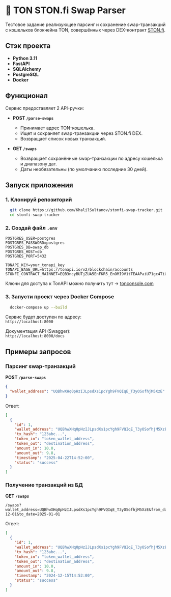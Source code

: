 # 🚀 TON STON.fi Swap Parser

Тестовое задание реализующее парсинг и сохранение swap-транзакций с кошельков блокчейна TON, совершённых через
DEX-контракт [STON.fi](https://ston.fi).

## Стэк проекта

- **Python 3.11**
- **FastAPI**
- **SQLAlchemy**
- **PostgreSQL**
- **Docker**

## Функционал

Сервис предоставляет 2 API-ручки:

- **POST `/parse-swaps`**
    - Принимает адрес TON-кошелька.
    - Ищет и сохраняет swap-транзакции через STON.fi DEX.
    - Возвращает список новых транзакций.

- **GET `/swaps`**
    - Возвращает сохранённые swap-транзакции по адресу кошелька и диапазону дат.
    - Даты необязательны (по умолчанию последние 30 дней).

## Запуск приложения

### 1. Клонируй репозиторий

```bash
  git clone https://github.com/KhalilSultanov/stonfi-swap-tracker.git
  cd stonfi-swap-tracker
```

### 2. Создай файл `.env`

```env
POSTGRES_USER=postgres
POSTGRES_PASSWORD=postgres
POSTGRES_DB=swap_db
POSTGRES_HOST=db
POSTGRES_PORT=5432

TONAPI_KEY=your_tonapi_key
TONAPI_BASE_URL=https://tonapi.io/v2/blockchain/accounts
STONFI_CONTRACT_MAINNET=EQB3ncyBUTjZUA5EnFKR5_EnOMI9V1tTEAAPaiU71gc4TiUt
```

Ключи для доступа к TonAPI можно получить тут → [tonconsole.com](https://tonconsole.com)

### 3. Запусти проект через Docker Compose

```bash
  docker-compose up --build
```

Сервис будет доступен по адресу:  
`http://localhost:8000`

Документация API (Swagger):  
`http://localhost:8000/docs`

## Примеры запросов

### Парсинг swap-транзакций

**POST `/parse-swaps`**

```json
{
  "wallet_address": "UQBhwXHq0pHzIJLpsdXs1pcYgh9FVQIqE_T3yOSofhjM5XzE"
}
```

Ответ:

```json
[
  {
    "id": 1,
    "wallet_address": "UQBhwXHq0pHzIJLpsdXs1pcYgh9FVQIqE_T3yOSofhjM5XzE",
    "tx_hash": "123abc...",
    "token_in": "token_wallet_address",
    "token_out": "destination_address",
    "amount_in": 10.0,
    "amount_out": 9.8,
    "timestamp": "2025-04-22T14:52:00",
    "status": "success"
  }
]
```

### Получение транзакций из БД

**GET `/swaps`**

```
/swaps?wallet_address=UQBhwXHq0pHzIJLpsdXs1pcYgh9FVQIqE_T3yOSofhjM5XzE&from_date=2024-12-01&to_date=2025-01-01
```

Ответ:

```json
[
  {
    "id": 1,
    "wallet_address": "UQBhwXHq0pHzIJLpsdXs1pcYgh9FVQIqE_T3yOSofhjM5XzE",
    "tx_hash": "123abc...",
    "token_in": "token_wallet_address",
    "token_out": "destination_address",
    "amount_in": 10.0,
    "amount_out": 9.8,
    "timestamp": "2024-12-15T14:52:00",
    "status": "success"
  }
]
```